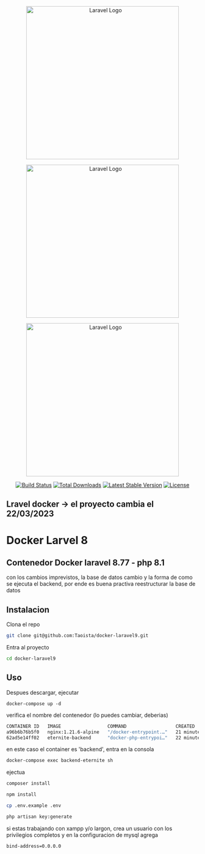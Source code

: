 <p align="center"><a href="https://laravel.com" target="_blank"><img src="https://d1.awsstatic.com/acs/characters/Logos/Docker-Logo_Horizontel_279x131.b8a5c41e56b77706656d61080f6a0217a3ba356d.png" width="400" alt="Laravel Logo"></a></p>

<p align="center"><a href="https://laravel.com" target="_blank"><img src="https://raw.githubusercontent.com/laravel/art/master/logo-lockup/5%20SVG/2%20CMYK/1%20Full%20Color/laravel-logolockup-cmyk-red.svg" width="400" alt="Laravel Logo"></a></p>

<p align="center"><a href="https://laravel.com" target="_blank"><img src="https://eternite.cl/assets/images/logo_.png" width="400" alt="Laravel Logo"></a></p>






<p align="center">
<a href="https://github.com/laravel/framework/actions"><img src="https://github.com/laravel/framework/workflows/tests/badge.svg" alt="Build Status"></a>
<a href="https://packagist.org/packages/laravel/framework"><img src="https://img.shields.io/packagist/dt/laravel/framework" alt="Total Downloads"></a>
<a href="https://packagist.org/packages/laravel/framework"><img src="https://img.shields.io/packagist/v/laravel/framework" alt="Latest Stable Version"></a>
<a href="https://packagist.org/packages/laravel/framework"><img src="https://img.shields.io/packagist/l/laravel/framework" alt="License"></a>
</p>

## Lravel docker -> el proyecto cambia el 22/03/2023

# Docker Larvel 8

Contenedor Docker laravel 8.77 - php 8.1
--
con los cambios imprevistos, la base de datos cambio y la forma de como se ejecuta el backend, por ende es buena practiva reestructurar la base de datos

## Instalacion

Clona el repo

```bash
git clone git@github.com:Taoista/docker-laravel9.git
```
Entra al proyecto
```bash
cd docker-laravel9
```

## Uso
Despues descargar, ejecutar

```docker
docker-compose up -d
```
verifica el nombre del contenedor (lo puedes cambiar, deberias)

```bash
CONTAINER ID   IMAGE                 COMMAND                  CREATED          STATUS          PORTS                  NAMES
a96b6b76b5f0   nginx:1.21.6-alpine   "/docker-entrypoint.…"   21 minutes ago   Up 21 minutes   0.0.0.0:8001->80/tcp   webserver-eternite
62ad5e14ff02   eternite-backend      "docker-php-entrypoi…"   22 minutes ago   Up 22 minutes   9000/tcp               backend-eternite
```
en este caso el container es 'backend', entra en la consola

```bash
docker-compose exec backend-eternite sh
```
ejectua

```bash
composer install
```
```bash
npm install
```
```bash
cp .env.example .env
```
```bash
php artisan key:generate
```
si estas trabajando con xampp y/o largon, crea un usuario con los privilegios completos y en la configuracion de mysql agrega
```bash
bind-address=0.0.0.0
```





